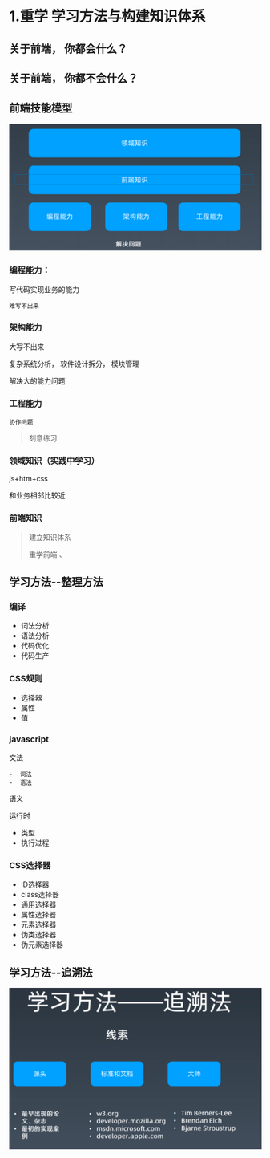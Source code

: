 # 1.重学 学习方法与构建知识体系

## 关于前端， 你都会什么？







## 关于前端， 你都不会什么？





## 前端技能模型

<img src="%E6%9E%81%E5%AE%A2%E5%89%8D%E7%AB%AF%E8%AE%AD%E7%BB%83%E8%90%A5.assets/image-20210606215632836.png" alt="image-20210606215632836" style="zoom:67%;" />



### 编程能力：

写代码实现业务的能力

`难写不出来`



### 架构能力



大写不出来

复杂系统分析， 软件设计拆分， 模块管理

解决大的能力问题



### 工程能力

`协作问题`

> 刻意练习

### 领域知识（实践中学习）

js+htm+css

和业务相邻比较近



### 前端知识

> 建立知识体系
>
> 重学前端 、 









## 学习方法--整理方法

### 编译

- 词法分析
- 语法分析
- 代码优化
- 代码生产





### CSS规则

- 选择器
- 属性
- 值



### javascript

文法

	-  词法
	-  语法

语义



运行时

-  类型
- 执行过程



### CSS选择器

- ID选择器
- class选择器
- 通用选择器
- 属性选择器
- 元素选择器
- 伪类选择器
- 伪元素选择器





## 学习方法--追溯法

<img src="%E6%9E%81%E5%AE%A2%E5%89%8D%E7%AB%AF%E8%AE%AD%E7%BB%83%E8%90%A5.assets/image-20210606221417638.png" alt="image-20210606221417638" style="zoom:70%;" />































































